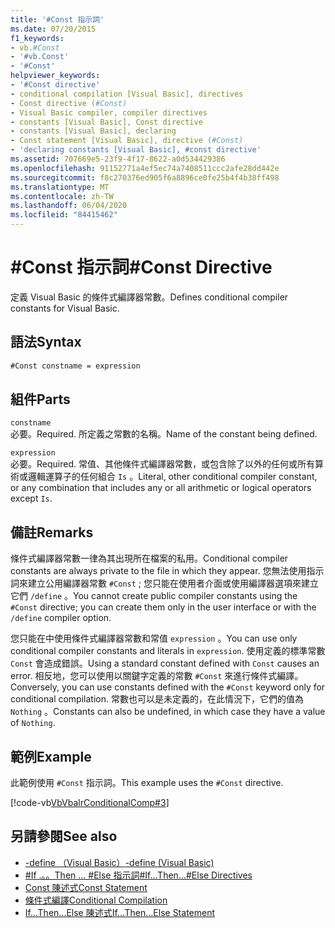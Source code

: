```yaml
---
title: '#Const 指示詞'
ms.date: 07/20/2015
f1_keywords:
- vb.#Const
- '#vb.Const'
- '#Const'
helpviewer_keywords:
- '#Const directive'
- conditional compilation [Visual Basic], directives
- Const directive (#Const)
- Visual Basic compiler, compiler directives
- constants [Visual Basic], Const directive
- constants [Visual Basic], declaring
- Const statement [Visual Basic], directive (#Const)
- 'declaring constants [Visual Basic], #const directive'
ms.assetid: 707669e5-23f9-4f17-8622-a0d534429386
ms.openlocfilehash: 91152771a4ef5ec74a7408511ccc2afe28dd442e
ms.sourcegitcommit: f8c270376ed905f6a8896ce0fe25b4f4b38ff498
ms.translationtype: MT
ms.contentlocale: zh-TW
ms.lasthandoff: 06/04/2020
ms.locfileid: "84415462"
---
```

# <a name="const-directive"></a><span data-ttu-id="37d32-102">#Const 指示詞</span><span class="sxs-lookup"><span data-stu-id="37d32-102">#Const Directive</span></span>

<span data-ttu-id="37d32-103">定義 Visual Basic 的條件式編譯器常數。</span><span class="sxs-lookup"><span data-stu-id="37d32-103">Defines conditional compiler constants for Visual Basic.</span></span>  
  
## <a name="syntax"></a><span data-ttu-id="37d32-104">語法</span><span class="sxs-lookup"><span data-stu-id="37d32-104">Syntax</span></span>  
  
```vb  
#Const constname = expression  
```  
  
## <a name="parts"></a><span data-ttu-id="37d32-105">組件</span><span class="sxs-lookup"><span data-stu-id="37d32-105">Parts</span></span>  

 `constname`  
 <span data-ttu-id="37d32-106">必要。</span><span class="sxs-lookup"><span data-stu-id="37d32-106">Required.</span></span> <span data-ttu-id="37d32-107">所定義之常數的名稱。</span><span class="sxs-lookup"><span data-stu-id="37d32-107">Name of the constant being defined.</span></span>  
  
 `expression`  
 <span data-ttu-id="37d32-108">必要。</span><span class="sxs-lookup"><span data-stu-id="37d32-108">Required.</span></span> <span data-ttu-id="37d32-109">常值、其他條件式編譯器常數，或包含除了以外的任何或所有算術或邏輯運算子的任何組合 `Is` 。</span><span class="sxs-lookup"><span data-stu-id="37d32-109">Literal, other conditional compiler constant, or any combination that includes any or all arithmetic or logical operators except `Is`.</span></span>  
  
## <a name="remarks"></a><span data-ttu-id="37d32-110">備註</span><span class="sxs-lookup"><span data-stu-id="37d32-110">Remarks</span></span>  

 <span data-ttu-id="37d32-111">條件式編譯器常數一律為其出現所在檔案的私用。</span><span class="sxs-lookup"><span data-stu-id="37d32-111">Conditional compiler constants are always private to the file in which they appear.</span></span> <span data-ttu-id="37d32-112">您無法使用指示詞來建立公用編譯器常數 `#Const` ; 您只能在使用者介面或使用編譯器選項來建立它們 `/define` 。</span><span class="sxs-lookup"><span data-stu-id="37d32-112">You cannot create public compiler constants using the `#Const` directive; you can create them only in the user interface or with the `/define` compiler option.</span></span>  
  
 <span data-ttu-id="37d32-113">您只能在中使用條件式編譯器常數和常值 `expression` 。</span><span class="sxs-lookup"><span data-stu-id="37d32-113">You can use only conditional compiler constants and literals in `expression`.</span></span> <span data-ttu-id="37d32-114">使用定義的標準常數 `Const` 會造成錯誤。</span><span class="sxs-lookup"><span data-stu-id="37d32-114">Using a standard constant defined with `Const` causes an error.</span></span> <span data-ttu-id="37d32-115">相反地，您可以使用以關鍵字定義的常數 `#Const` 來進行條件式編譯。</span><span class="sxs-lookup"><span data-stu-id="37d32-115">Conversely, you can use constants defined with the `#Const` keyword only for conditional compilation.</span></span> <span data-ttu-id="37d32-116">常數也可以是未定義的，在此情況下，它們的值為 `Nothing` 。</span><span class="sxs-lookup"><span data-stu-id="37d32-116">Constants can also be undefined, in which case they have a value of `Nothing`.</span></span>  
  
## <a name="example"></a><span data-ttu-id="37d32-117">範例</span><span class="sxs-lookup"><span data-stu-id="37d32-117">Example</span></span>  

 <span data-ttu-id="37d32-118">此範例使用 `#Const` 指示詞。</span><span class="sxs-lookup"><span data-stu-id="37d32-118">This example uses the `#Const` directive.</span></span>  
  
 [!code-vb[VbVbalrConditionalComp#3](~/samples/snippets/visualbasic/VS_Snippets_VBCSharp/VbVbalrConditionalComp/VB/Class1.vb#3)]  
  
## <a name="see-also"></a><span data-ttu-id="37d32-119">另請參閱</span><span class="sxs-lookup"><span data-stu-id="37d32-119">See also</span></span>

- [<span data-ttu-id="37d32-120">-define （Visual Basic）</span><span class="sxs-lookup"><span data-stu-id="37d32-120">-define (Visual Basic)</span></span>](../../reference/command-line-compiler/define.md)
- [<span data-ttu-id="37d32-121">#If .。。Then ... #Else 指示詞</span><span class="sxs-lookup"><span data-stu-id="37d32-121">#If...Then...#Else Directives</span></span>](if-then-else-directives.md)
- [<span data-ttu-id="37d32-122">Const 陳述式</span><span class="sxs-lookup"><span data-stu-id="37d32-122">Const Statement</span></span>](../statements/const-statement.md)
- [<span data-ttu-id="37d32-123">條件式編譯</span><span class="sxs-lookup"><span data-stu-id="37d32-123">Conditional Compilation</span></span>](../../programming-guide/program-structure/conditional-compilation.md)
- [<span data-ttu-id="37d32-124">If...Then...Else 陳述式</span><span class="sxs-lookup"><span data-stu-id="37d32-124">If...Then...Else Statement</span></span>](../statements/if-then-else-statement.md)
